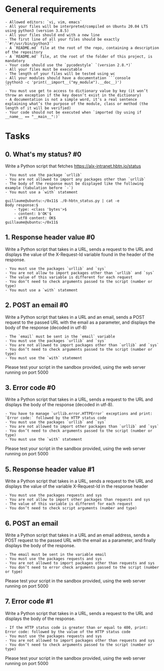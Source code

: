 # General requirements

    - Allowed editors: `vi, vim, emacs`
    - All your files will be interpreted/compiled on Ubuntu 20.04 LTS using python3 (version 3.8.5)
    - All your files should end with a new line
    - The first line of all your files should be exactly ``#!/usr/bin/python3``
    - A `README.md` file at the root of the repo, containing a description of the repository
    - A `README.md` file, at the root of the folder of this project, is mandatory
    - Your code should use the `pycodestyle` `(version 2.8.*)`
    - All your files must be executable
    - The length of your files will be tested using wc
    - All your modules should have a documentation ```console
    (python3 -c 'print(__import__("my_module").__doc__)')
    ```
    - You must use get to access to dictionary value by key (it won’t throw an exception if the key doesn’t exist in the dictionary)
    - A documentation is not a simple word, it’s a real sentence explaining what’s the purpose of the module, class or method (the length of it will be verified)
    - Your code should not be executed when `imported (by using if __name__ == "__main__":)`

# Tasks

## 0. What's my status? #0

Write a Python script that fetches https://alx-intranet.hbtn.io/status

    - You must use the package `urllib`
    - You are not allowed to import any packages other than `urllib`
    - The body of the response must be displayed like the following example (tabulation before `-`)
    - You must use a `with` statement

```console
guillaume@ubuntu:~/0x11$ ./0-hbtn_status.py | cat -e
Body response:$
    - type: <class 'bytes'>$
    - content: b'OK'$
    - utf8 content: OK$
guillaume@ubuntu:~/0x11$
```

## 1. Response header value #0

Write a Python script that takes in a URL, sends a request to the URL and displays the value of the X-Request-Id variable found in the header of the response.

    - You must use the packages `urllib` and `sys`
    - You are not allow to import packages other than `urllib` and `sys`
    - The value of this variable is different for each request
    - You don’t need to check arguments passed to the script (number or type)
    - You must use a `with` statement

## 2. POST an email #0

Write a Python script that takes in a URL and an email, sends a POST request to the passed URL with the email as a parameter, and displays the body of the response (decoded in utf-8)

    - The `email` must be sent in the `email` variable
    - You must use the packages `urllib` and `sys`
    - You are not allowed to import packages other than `urllib` and `sys`
    - You don’t need to check arguments passed to the script (number or type)
    - You must use the `with` statement

Please test your script in the sandbox provided, using the web server running on port 5000

## 3. Error code #0

Write a Python script that takes in a URL, sends a request to the URL and displays the body of the response (decoded in utf-8).

    - You have to manage `urllib.error.HTTPError` exceptions and print: `Error code:` followed by the HTTP status code
    - You must use the packages `urllib` and `sys`
    - You are not allowed to import other packages than `urllib` and `sys`
    - You don’t need to check arguments passed to the script (number or type)
    - You must use the `with` statement

Please test your script in the sandbox provided, using the web server running on port 5000

## 5. Response header value #1

Write a Python script that takes in a URL, sends a request to the URL and displays the value of the variable X-Request-Id in the response header

    - You must use the packages requests and sys
    - You are not allow to import other packages than requests and sys
    - The value of this variable is different for each request
    - You don’t need to check script arguments (number and type)

## 6. POST an email

Write a Python script that takes in a URL and an email address, sends a POST request to the passed URL with the email as a parameter, and finally displays the body of the response.

    - The email must be sent in the variable email
    - You must use the packages requests and sys
    - You are not allowed to import packages other than requests and sys
    - You don’t need to error check arguments passed to the script (number or type)

Please test your script in the sandbox provided, using the web server running on port 5000

## 7. Error code #1

Write a Python script that takes in a URL, sends a request to the URL and displays the body of the response.

    - If the HTTP status code is greater than or equal to 400, print: Error code: followed by the value of the HTTP status code
    - You must use the packages requests and sys
    - You are not allowed to import packages other than requests and sys
    - You don’t need to check arguments passed to the script (number or type)

Please test your script in the sandbox provided, using the web server running on port 5000
